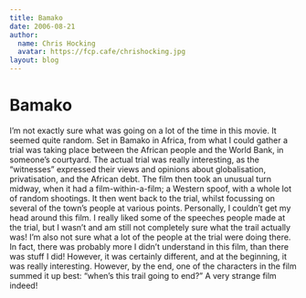 ```yaml
---
title: Bamako
date: 2006-08-21
author:
  name: Chris Hocking
  avatar: https://fcp.cafe/chrishocking.jpg
layout: blog
---
```

# Bamako

I’m not exactly sure what was going on a lot of the time in this movie. It seemed quite random. Set in Bamako in Africa, from what I could gather a trial was taking place between the African people and the World Bank, in someone’s courtyard. The actual trial was really interesting, as the “witnesses” expressed their views and opinions about globalisation, privatisation, and the African debt. The film then took an unusual turn midway, when it had a film-within-a-film; a Western spoof, with a whole lot of random shootings. It then went back to the trial, whilst focussing on several of the town’s people at various points. Personally, I couldn’t get my head around this film. I really liked some of the speeches people made at the trial, but I wasn’t and am still not completely sure what the trail actually was! I’m also not sure what a lot of the people at the trial were doing there. In fact, there was probably more I didn’t understand in this film, than there was stuff I did! However, it was certainly different, and at the beginning, it was really interesting. However, by the end, one of the characters in the film summed it up best: “when’s this trail going to end?” A very strange film indeed!
